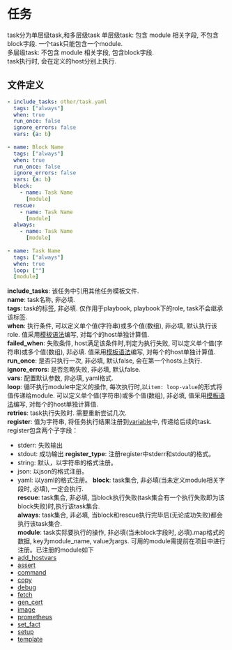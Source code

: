 # 任务
task分为单层级task,和多层级task
单层级task: 包含 module 相关字段, 不包含block字段. 一个task只能包含一个module.   
多层级task: 不包含 module 相关字段, 包含block字段.  
task执行时, 会在定义的host分别上执行.  
## 文件定义
```yaml
- include_tasks: other/task.yaml
  tags: ["always"]
  when: true
  run_once: false
  ignore_errors: false
  vars: {a: b}
  
- name: Block Name
  tags: ["always"]
  when: true
  run_once: false
  ignore_errors: false
  vars: {a: b}
  block:
    - name: Task Name
      [module]
  rescue:
    - name: Task Name
      [module]
  always:
    - name: Task Name
      [module]
  
- name: Task Name
  tags: ["always"]
  when: true
  loop: [""]
  [module]
```
**include_tasks**: 该任务中引用其他任务模板文件.  
**name**: task名称, 非必填.   
**tags**: task的标签, 非必填. 仅作用于playbook, playbook下的role, task不会继承该标签.  
**when**: 执行条件, 可以定义单个值(字符串)或多个值(数组), 非必填, 默认执行该role. 值采用[模板语法](101-syntax.md)编写, 对每个的host单独计算值.  
**failed_when**: 失败条件, host满足该条件时,判定为执行失败, 可以定义单个值(字符串)或多个值(数组), 非必填. 值采用[模板语法](101-syntax.md)编写, 对每个的host单独计算值.  
**run_once**: 是否只执行一次, 非必填, 默认false, 会在第一个hosts上执行.   
**ignore_errors**: 是否忽略失败, 非必填, 默认false.   
**vars**: 配置默认参数, 非必填, yaml格式.  
**loop**: 循环执行module中定义的操作, 每次执行时,以`item: loop-value`的形式将值传递给module. 可以定义单个值(字符串)或多个值(数组), 非必填, 值采用[模板语法](101-syntax.md)编写, 对每个的host单独计算值.  
**retries**: task执行失败时. 需要重新尝试几次.  
**register**: 值为字符串, 将任务执行结果注册到[variable](201-variable.md)中, 传递给后续的task. register包含两个子字段： 
- stderr: 失败输出
- stdout: 成功输出
**register_type**: 注册register中stderr和stdout的格式。
- string: 默认，以字符串的格式注册。
- json: 以json的格式注册。
- yaml: 以yaml的格式注册。
**block**: task集合, 非必填(当未定义module相关字段时, 必填), 一定会执行.  
**rescue**: task集合, 非必填, 当block执行失败(task集合有一个执行失败即为该block失败)时,执行该task集合.   
**always**: task集合, 非必填, 当block和rescue执行完毕后(无论成功失败)都会执行该task集合.  
**module**: task实际要执行的操作, 非必填(当未block字段时, 必填).map格式的数据, key为module_name, value为args. 可用的module需提前在项目中进行注册。已注册的module如下
- [add_hostvars](modules/add_hostvars.md)
- [assert](modules/assert.md)
- [command](modules/command.md)
- [copy](modules/copy.md)
- [debug](modules/debug.md)
- [fetch](modules/fetch.md)
- [gen_cert](modules/gen_cert.md)
- [image](modules/image.md)
- [prometheus](modules/prometheus.md)
- [set_fact](modules/set_fact.md)
- [setup](modules/setup.md)
- [template](modules/template.md)